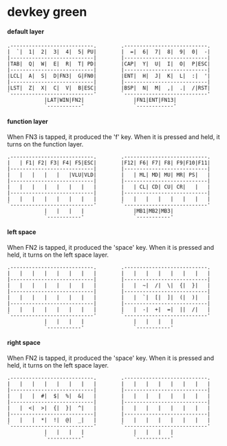devkey green
======================
#### default layer
    .---------------------------.        .---------------------------.        
    |  `|  1|  2|  3|  4|  5| PU|        |  =|  6|  7|  8|  9|  0|  -|
    |---------------------------|        |---------------------------|
    |TAB|  Q|  W|  E|  R|  T| PD|        |CAP|  Y|  U|  I|  O|  P|ESC|
    |---------------------------|        |---------------------------|
    |LCL|  A|  S|  D|FN3|  G|FN0|        |ENT|  H|  J|  K|  L|  :|  '|
    |---------------------------|        |---------------------------|
    |LST|  Z|  X|  C|  V|  B|ESC|        |BSP|  N|  M|  ,|  .|  /|RST|
    `---------------------------'        `---------------------------'
                |LAT|WIN|FN2|                |FN1|ENT|FN13|            
                `-----------'                `------------'            

#### function layer 
When FN3 is tapped, it produced the 'f' key.  When it is pressed and held,
it turns on the function layer.

    .---------------------------.        .---------------------------.        
    |   | F1| F2| F3| F4| F5|ESC|        |F12| F6| F7| F8| F9|F10|F11|
    |---------------------------|        |---------------------------|
    |   |   |   |   |   |VLU|VLD|        |   | ML| MD| MU| MR| PS|   |
    |---------------------------|        |---------------------------|
    |   |   |   |   |   |   |   |        |   | CL| CD| CU| CR|   |   |
    |---------------------------|        |---------------------------|
    |   |   |   |   |   |   |   |        |   |   |   |   |   |   |   |
    `---------------------------'        `---------------------------'
                |   |   |   |                |MB1|MB2|MB3|            
                `-----------'                `-----------'            

#### left space
When FN2 is tapped, it produced the 'space' key.  When it is pressed and held,
it turns on the left space layer.


    .---------------------------.        .---------------------------.        
    |   |   |   |   |   |   |   |        |   |   |   |   |   |   |   |
    |---------------------------|        |---------------------------|
    |   |   |   |   |   |   |   |        |   |  ~|  /|  \|  {|  }|   |
    |---------------------------|        |---------------------------|
    |   |   |   |   |   |   |   |        |   |  `|  [|  ]|  (|  )|   |
    |---------------------------|        |---------------------------|
    |   |   |   |   |   |   |   |        |   |  -|  +|  =|  ||  /|   |
    `---------------------------'        `---------------------------'
                |   |   |   |                |   |   |   |            
                `-----------'                `-----------'            


#### right space 
When FN2 is tapped, it produced the 'space' key.  When it is pressed and held,
it turns on the left space layer.


    .---------------------------.        .---------------------------.        
    |   |   |   |   |   |   |   |        |   |   |   |   |   |   |   |
    |---------------------------|        |---------------------------|
    |   |   |  #|  $|  %|  &|   |        |   |   |   |   |   |   |   |
    |---------------------------|        |---------------------------|
    |   |  <|  >|  {|  }|  ^|   |        |   |   |   |   |   |   |   |
    |---------------------------|        |---------------------------|
    |   |   |  *|  !|  @|  _|   |        |   |   |   |   |   |   |   |
    `---------------------------'        `---------------------------'
                |   |   |   |                |   |   |   |            
                `-----------'                `-----------'            

